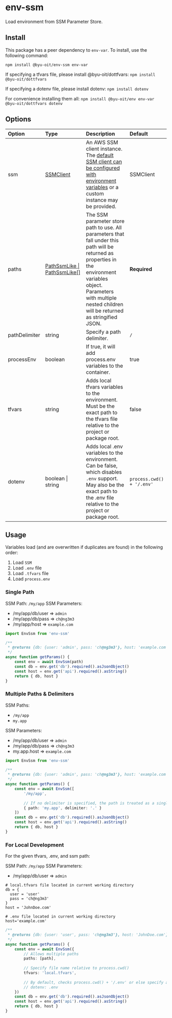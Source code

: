 # env-ssm

Load environment from SSM Parameter Store.

## Install

This package has a peer dependency to `env-var`. To install, use the
following command:

`npm install @byu-oit/env-ssm env-var`

If specifying a tfvars file, please install @byu-oit/dottfvars: `npm
install @byu-oit/dottfvars`

If specifying a dotenv file, please install dotenv: `npm install dotenv`

For convenience installing them all: `npm install @byu-oit/env env-var
@byu-oit/dottfvars dotenv`

## Options

| Option        | Type                                                                                              | Description                                                                                                                                                                                                                      | Default                   |
|:--------------|:--------------------------------------------------------------------------------------------------|:---------------------------------------------------------------------------------------------------------------------------------------------------------------------------------------------------------------------------------|:--------------------------|
| ssm           | [SSMClient](https://docs.aws.amazon.com/AWSJavaScriptSDK/v3/latest/clients/client-ssm/index.html) | An AWS SSM client instance. The [default SSM client can be configured with environment variables](https://docs.aws.amazon.com/sdk-for-java/v1/developer-guide/setup-credentials.html) or a custom instance may be provided.      | SSMClient                 |
| paths         | [PathSsmLike \| PathSsmLike[]](./src/path-ssm.ts)                                                 | The SSM parameter store path to use. All parameters that fall under this path will be returned as properties in the environment variables object. Parameters with multiple nested children will be returned as stringified JSON. | **Required**              |
| pathDelimiter | string                                                                                            | Specify a path delimiter.                                                                                                                                                                                                        | `/`                       |
| processEnv    | boolean                                                                                           | If true, it will add process.env variables to the container.                                                                                                                                                                     | true                      |
| tfvars        | string                                                                                            | Adds local tfvars variables to the environment. Must be the exact path to the tfvars file relative to the project or package root.                                                                                               | false                     |
| dotenv        | boolean \| string                                                                                 | Adds local .env variables to the environment. Can be false, which disables `.env` support. May also be the exact path to the .env file relative to the project or package root.                                                  | `process.cwd() + '/.env'` |

## Usage

Variables load (and are overwritten if duplicates are found) in the
following order:

1. Load `SSM`
2. Load `.env` file
3. Load `.tfvars` file
4. Load `process.env`

###  Single Path
SSM Path: `/my/app` SSM Parameters:
- /my/app/db/user => `admin`
- /my/app/db/pass => `ch@ng3m3`
- /my/app/host => `example.com`

```ts
import EnvSsm from 'env-ssm'

/**
 * @returns {db: {user: 'admin', pass: 'ch@ng3m3'}, host: 'example.com'}
 */
async function getParams() {
    const env = await EnvSsm(path)
    const db = env.get('db').required().asJsonObject()
    const host = env.get('api').required().asString()
    return { db, host }
}
```

### Multiple Paths & Delimiters
SSM Paths:
- `/my/app`
- `my.app`

SSM Parameters:
- /my/app/db/user => `admin`
- /my/app/db/pass => `ch@ng3m3`
- my.app.host => `example.com`

```ts
import EnvSsm from 'env-ssm'

/**
 * @returns {db: {user: 'admin', pass: 'ch@ng3m3'}, host: 'example.com'}
 */
async function getParams() {
    const env = await EnvSsm([
        '/my/app',
        
        // If no delimiter is specified, the path is treated as a single property name
        { path: 'my.app', delimiter: '.' }
    ])
    const db = env.get('db').required().asJsonObject()
    const host = env.get('api').required().asString()
    return { db, host }
}
```

###  For Local Development

For the given tfvars, .env, and ssm path:

SSM Path: `/my/app` SSM Parameters:
- /my/app/db/user => `admin`

```hcl-terraform
# local.tfvars file located in current working directory
db = {
  user = 'user'
  pass = 'ch@ng3m3'
}
host = 'JohnDoe.com'
```

```dotenv
# .env file located in current working directory
host='example.com'
```

```ts
/**
 * @returns {db: {user: 'user', pass: 'ch@ng3m3'}, host: 'JohnDoe.com'}
 */
async function getParams() {
    const env = await EnvSsm({
        // Allows multiple paths
        paths: [path],
        
        // Specify file name relative to process.cwd()
        tfvars: 'local.tfvars',
        
        // By default, checks process.cwd() + '/.env' or else specify a file name relative to process.cwd()
        // dotenv: .env
    })
    const db = env.get('db').required().asJsonObject()
    const host = env.get('api').required().asString()
    return { db, host }
}
```

